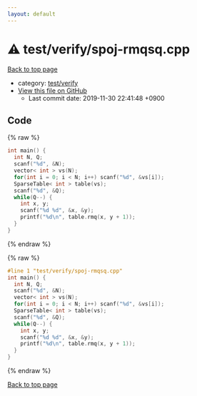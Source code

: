 ```yaml
---
layout: default
---
```


<!-- mathjax config similar to math.stackexchange -->
<script type="text/javascript" async
  src="https://cdnjs.cloudflare.com/ajax/libs/mathjax/2.7.5/MathJax.js?config=TeX-MML-AM_CHTML">
</script>
<script type="text/x-mathjax-config">
  MathJax.Hub.Config({
    TeX: { equationNumbers: { autoNumber: "AMS" }},
    tex2jax: {
      inlineMath: [ ['$','$'] ],
      processEscapes: true
    },
    "HTML-CSS": { matchFontHeight: false },
    displayAlign: "left",
    displayIndent: "2em"
  });
</script>

<script type="text/javascript" src="https://cdnjs.cloudflare.com/ajax/libs/jquery/3.4.1/jquery.min.js"></script>
<script src="https://cdn.jsdelivr.net/npm/jquery-balloon-js@1.1.2/jquery.balloon.min.js" integrity="sha256-ZEYs9VrgAeNuPvs15E39OsyOJaIkXEEt10fzxJ20+2I=" crossorigin="anonymous"></script>
<script type="text/javascript" src="../../../assets/js/copy-button.js"></script>
<link rel="stylesheet" href="../../../assets/css/copy-button.css" />


# :warning: test/verify/spoj-rmqsq.cpp

<a href="../../../index.html">Back to top page</a>

* category: <a href="../../../index.html#5a4423c79a88aeb6104a40a645f9430c">test/verify</a>
* <a href="{{ site.github.repository_url }}/blob/master/test/verify/spoj-rmqsq.cpp">View this file on GitHub</a>
    - Last commit date: 2019-11-30 22:41:48 +0900




## Code

<a id="unbundled"></a>
{% raw %}
```cpp
int main() {
  int N, Q;
  scanf("%d", &N);
  vector< int > vs(N);
  for(int i = 0; i < N; i++) scanf("%d", &vs[i]);
  SparseTable< int > table(vs);
  scanf("%d", &Q);
  while(Q--) {
    int x, y;
    scanf("%d %d", &x, &y);
    printf("%d\n", table.rmq(x, y + 1));
  }
}

```
{% endraw %}

<a id="bundled"></a>
{% raw %}
```cpp
#line 1 "test/verify/spoj-rmqsq.cpp"
int main() {
  int N, Q;
  scanf("%d", &N);
  vector< int > vs(N);
  for(int i = 0; i < N; i++) scanf("%d", &vs[i]);
  SparseTable< int > table(vs);
  scanf("%d", &Q);
  while(Q--) {
    int x, y;
    scanf("%d %d", &x, &y);
    printf("%d\n", table.rmq(x, y + 1));
  }
}

```
{% endraw %}

<a href="../../../index.html">Back to top page</a>

